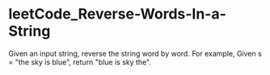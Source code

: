 leetCode_Reverse-Words-In-a-String
==================================

Given an input string, reverse the string word by word.  For example, Given s = "the sky is blue", return "blue is sky the".
